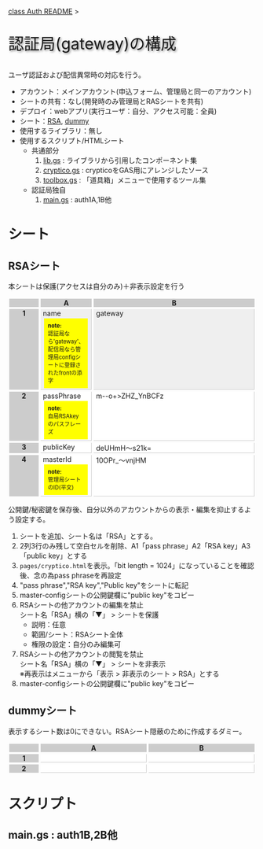 [class Auth README](Auth.readme.md) >

<p style="font-size:2rem;text-shadow:2px 2px 4px #888;">認証局(gateway)の構成</p>

ユーザ認証および配信異常時の対応を行う。

- アカウント：メインアカウント(申込フォーム、管理局と同一のアカウント)
- シートの共有：なし(開発時のみ管理局とRASシートを共有)
- デプロイ：webアプリ(実行ユーザ：自分、アクセス可能：全員)
- シート：[RSA](#sheet.rsa), [dummy](#sheet.dummy)
- 使用するライブラリ：無し
- 使用するスクリプト/HTMLシート
  - 共通部分
    1. [lib.gs](Auth.master.md#script.lib) : ライブラリから引用したコンポーネント集
    1. [cryptico.gs](Auth.master.md#script.cryptico) : crypticoをGAS用にアレンジしたソース
    1. [toolbox.gs](Auth.master.md#script.toolbox) : 「道具箱」メニューで使用するツール集
  - 認証局独自
    1. [main.gs](#script.main) : auth1A,1B他

# シート

## RSAシート<a name="sheet.rsa"></a>

本シートは保護(アクセスは自分のみ)＋非表示設定を行う

<style type="text/css">.gSpreadTabulize div {display: grid; margin: 2px; padding: 0px 0.3rem; } .gSpreadTabulize .table {display: grid;} .gSpreadTabulize .th {background: #ccc; font-weight: bold; text-align: center;} .gSpreadTabulize .td {border-bottom: solid 1px #ccc; border-right: solid 1px #ccc;} .gSpreadTabulize .memo {background: #ff0; padding: 0.5rem; text-align: left; font-size: 0.7rem;}</style><div class="gSpreadTabulize" style="display: grid; grid-template-columns: 4rem 100fr 426fr;"><div class="th"></div><div class="th">A</div><div class="th">B</div><div class="th">1</div><div class="td" style="text-align: left; background: rgb(239, 239, 239);"><span>name<div class="memo"><strong>note:</strong>認証局なら'gateway'、配信局なら管理局configシートに登録されたfrontの添字</div></span></div><div class="td" style="text-align: left; background: rgb(239, 239, 239);"><span>gateway</span></div><div class="th">2</div><div class="td" style="text-align: left; background: rgb(255, 255, 255);"><span>passPhrase<div class="memo"><strong>note:</strong>自局RSAkeyのパスフレーズ</div></span></div><div class="td" style="text-align: left; background: rgb(255, 255, 255);"><span>m--o+&gt;ZHZ_YnBCFz</span></div><div class="th">3</div><div class="td" style="text-align: left; background: rgb(255, 255, 255);"><span>publicKey</span></div><div class="td" style="text-align: left; background: rgb(255, 255, 255);"><span>deUHmH〜s21k=</span></div><div class="th">4</div><div class="td" style="text-align: left; background: rgb(255, 255, 255);"><span>masterId<div class="memo"><strong>note:</strong>管理局シートのID(平文)</div></span></div><div class="td" style="text-align: left; background: rgb(255, 255, 255);"><span>10OPr_〜vnjHM</span></div></div>

公開鍵/秘密鍵を保存後、自分以外のアカウントからの表示・編集を抑止するよう設定する。

1. シートを追加、シート名は「RSA」とする。
1. 2列3行のみ残して空白セルを削除、A1「pass phrase」A2「RSA key」A3「public key」とする
1. `pages/cryptico.html`を表示。「bit length = 1024」になっていることを確認後、念の為pass phraseを再設定
1. "pass phrase","RSA key","Public key"をシートに転記
1. master-configシートの公開鍵欄に"public key"をコピー
1. RSAシートの他アカウントの編集を禁止<br>シート名「RSA」横の「▼」 > シートを保護
   - 説明：任意
   - 範囲/シート：RSAシート全体
   - 権限の設定：自分のみ編集可
1. RSAシートの他アカウントの閲覧を禁止<br>シート名「RSA」横の「▼」 > シートを非表示<br>
   ※再表示はメニューから「表示 > 非表示のシート > RSA」とする
1. master-configシートの公開鍵欄に"public key"をコピー

## dummyシート<a name="sheet.dummy"></a>

表示するシート数は0にできない。RSAシート隠蔽のために作成するダミー。

<style type="text/css">.gSpreadTabulize div {display: grid; margin: 2px; padding: 0px 0.3rem; } .gSpreadTabulize .table {display: grid;} .gSpreadTabulize .th {background: #ccc; font-weight: bold; text-align: center;} .gSpreadTabulize .td {border-bottom: solid 1px #ccc; border-right: solid 1px #ccc;} .gSpreadTabulize .memo {background: #ff0; padding: 0.5rem; text-align: left; font-size: 0.7rem;}</style><div class="gSpreadTabulize" style="display: grid; grid-template-columns: 4rem 100fr 100fr;"><div class="th"></div><div class="th">A</div><div class="th">B</div><div class="th">1</div><div class="td" style="background: rgb(255, 255, 255);"><span></span></div><div class="td" style="background: rgb(255, 255, 255);"><span></span></div><div class="th">2</div><div class="td" style="background: rgb(255, 255, 255);"><span></span></div><div class="td" style="background: rgb(255, 255, 255);"><span></span></div></div>

# スクリプト

## main.gs : auth1B,2B他<a name="script.main"></a>


